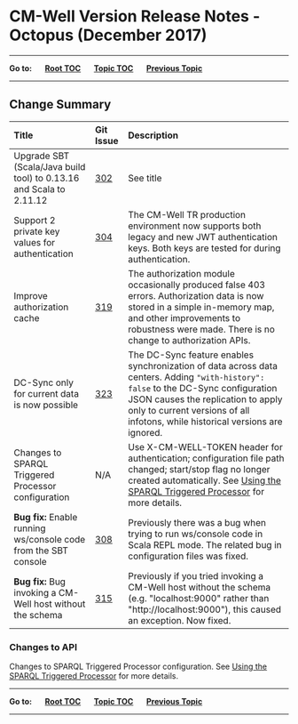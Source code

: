 # CM-Well Version Release Notes - Octopus (December 2017)

----

**Go to:** &nbsp;&nbsp;&nbsp;&nbsp; [**Root TOC**](CM-Well.RootTOC.md) &nbsp;&nbsp;&nbsp;&nbsp; [**Topic TOC**](ReleaseNotes.TOC.md) &nbsp;&nbsp;&nbsp;&nbsp; [**Previous Topic**](ReleaseNotes.Nautilus.November.2017.md)

----

## Change Summary


 Title | Git Issue | Description 
:------|:----------|:------------
Upgrade SBT (Scala/Java build tool) to 0.13.16 and Scala to 2.11.12 | [302](https://github.com/thomsonreuters/CM-Well/pull/302) | See title
Support 2 private key values for authentication | [304](https://github.com/thomsonreuters/CM-Well/pull/304) | The CM-Well TR production environment now supports both legacy and new JWT authentication keys. Both keys are tested for during authentication. 
Improve authorization cache | [319](https://github.com/thomsonreuters/CM-Well/pull/319) | The authorization module occasionally produced false 403 errors. Authorization data is now stored in a simple in-memory map, and other improvements to robustness were made. There is no change to authorization APIs.
DC-Sync only for current data is now possible | [323](https://github.com/thomsonreuters/CM-Well/pull/323) | The DC-Sync feature enables synchronization of data across data centers. Adding ```"with-history": false``` to the DC-Sync configuration JSON causes the replication to apply only to current versions of all infotons, while historical versions are ignored.
Changes to SPARQL Triggered Processor configuration | N/A | Use X-CM-WELL-TOKEN header for authentication; configuration file path changed; start/stop flag no longer created automatically. See [Using the SPARQL Triggered Processor](Tools.UsingTheSPARQLTriggerProcessor.md) for more details.
**Bug fix:** Enable running ws/console code from the SBT console | [308](https://github.com/thomsonreuters/CM-Well/pull/308) | Previously there was a bug when trying to run ws/console code in Scala REPL mode. The related bug in configuration files was fixed.
**Bug fix:** Bug invoking a CM-Well host without the schema | [315](https://github.com/thomsonreuters/CM-Well/pull/315) | Previously if you tried invoking a CM-Well host without the schema (e.g. "localhost:9000" rather than "http://localhost:9000"), this caused an exception. Now fixed.


### Changes to API

Changes to SPARQL Triggered Processor configuration. See [Using the SPARQL Triggered Processor](Tools.UsingTheSPARQLTriggerProcessor.md) for more details.

----

**Go to:** &nbsp;&nbsp;&nbsp;&nbsp; [**Root TOC**](CM-Well.RootTOC.md) &nbsp;&nbsp;&nbsp;&nbsp; [**Topic TOC**](ReleaseNotes.TOC.md) &nbsp;&nbsp;&nbsp;&nbsp; [**Previous Topic**](ReleaseNotes.Nautilus.November.2017.md)

----